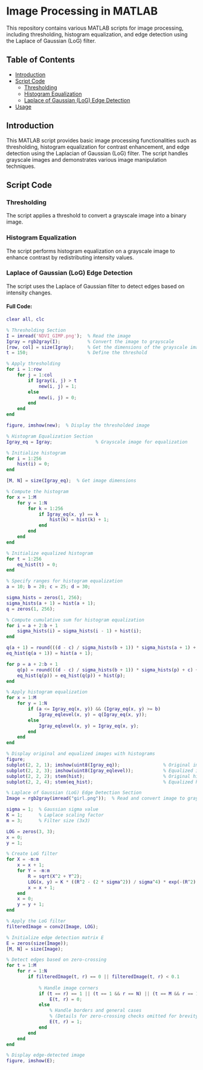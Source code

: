 # Image Processing in MATLAB

This repository contains various MATLAB scripts for image processing, including thresholding, histogram equalization, and edge detection using the Laplace of Gaussian (LoG) filter.

## Table of Contents
- [Introduction](#introduction)
- [Script Code](#script-code)
  - [Thresholding](#thresholding)
  - [Histogram Equalization](#histogram-equalization)
  - [Laplace of Gaussian (LoG) Edge Detection](#laplace-of-gaussian-log-edge-detection)
- [Usage](#usage)

## Introduction
This MATLAB script provides basic image processing functionalities such as thresholding, histogram equalization for contrast enhancement, and edge detection using the Laplacian of Gaussian (LoG) filter. The script handles grayscale images and demonstrates various image manipulation techniques.

## Script Code

### Thresholding

The script applies a threshold to convert a grayscale image into a binary image. 

### Histogram Equalization

The script performs histogram equalization on a grayscale image to enhance contrast by redistributing intensity values.

### Laplace of Gaussian (LoG) Edge Detection

The script uses the Laplace of Gaussian filter to detect edges based on intensity changes.

#### Full Code:

```matlab
clear all, clc

% Thresholding Section
I = imread('NDVI_GIMP.png');  % Read the image
Igray = rgb2gray(I);          % Convert the image to grayscale
[row, col] = size(Igray);     % Get the dimensions of the grayscale image
t = 150;                      % Define the threshold

% Apply thresholding
for i = 1:row
    for j = 1:col
        if Igray(i, j) > t
            new(i, j) = 1;
        else
            new(i, j) = 0;
        end
    end
end

figure, imshow(new);  % Display the thresholded image

% Histogram Equalization Section
Igray_eq = Igray;                % Grayscale image for equalization

% Initialize histogram
for i = 1:256
    hist(i) = 0;
end

[M, N] = size(Igray_eq);  % Get image dimensions

% Compute the histogram
for x = 1:M
    for y = 1:N
        for k = 1:256
            if Igray_eq(x, y) == k
                hist(k) = hist(k) + 1;
            end
        end
    end
end

% Initialize equalized histogram
for t = 1:256
    eq_hist(t) = 0;
end

% Specify ranges for histogram equalization
a = 10; b = 20; c = 25; d = 30;

sigma_hists = zeros(1, 256);
sigma_hists(a + 1) = hist(a + 1);
q = zeros(1, 256);

% Compute cumulative sum for histogram equalization
for i = a + 2:b + 1
    sigma_hists(i) = sigma_hists(i - 1) + hist(i);
end

q(a + 1) = round(((d - c) / sigma_hists(b + 1)) * sigma_hists(a + 1) + c) + 1;
eq_hist(q(a + 1)) = hist(a + 1);

for p = a + 2:b + 1
    q(p) = round(((d - c) / sigma_hists(b + 1)) * sigma_hists(p) + c) + 1;
    eq_hist(q(p)) = eq_hist(q(p)) + hist(p);
end

% Apply histogram equalization
for x = 1:M
    for y = 1:N
        if (a <= Igray_eq(x, y)) && (Igray_eq(x, y) >= b)
            Igray_eqlevel(x, y) = q(Igray_eq(x, y));
        else
            Igray_eqlevel(x, y) = Igray_eq(x, y);
        end
    end
end

% Display original and equalized images with histograms
figure;
subplot(2, 2, 1); imshow(uint8(Igray_eq));                % Original image
subplot(2, 2, 3); imshow(uint8(Igray_eqlevel));           % Equalized image
subplot(2, 2, 2); stem(hist);                             % Original histogram
subplot(2, 2, 4); stem(eq_hist);                          % Equalized histogram

% Laplace of Gaussian (LoG) Edge Detection Section
Image = rgb2gray(imread("girl.png"));  % Read and convert image to grayscale

sigma = 1;  % Gaussian sigma value
K = 1;      % Laplace scaling factor
m = 3;      % Filter size (3x3)

LOG = zeros(3, 3);
x = 0;
y = 1;

% Create LoG filter
for X = -m:m
    x = x + 1;
    for Y = -m:m
        R = sqrt(X^2 + Y^2);
        LOG(x, y) = K * ((R^2 - (2 * sigma^2)) / sigma^4) * exp(-(R^2) / (2 * sigma^2));
        x = x + 1;
    end
    x = 0;
    y = y + 1;
end

% Apply the LoG filter
filteredImage = conv2(Image, LOG);

% Initialize edge detection matrix E
E = zeros(size(Image));
[M, N] = size(Image);

% Detect edges based on zero-crossing
for t = 1:M
    for r = 1:N
        if filteredImage(t, r) == 0 || filteredImage(t, r) < 0.1
            
            % Handle image corners
            if (t == r) == 1 || (t == 1 && r == N) || (t == M && r == 1) || (t == M && r == N)
                E(t, r) = 0;
            else
                % Handle borders and general cases
                % (Details for zero-crossing checks omitted for brevity)
                E(t, r) = 1;
            end
        end
    end
end

% Display edge-detected image
figure, imshow(E);
